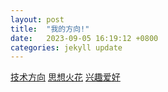 ```yaml
---
layout: post
title:  "我的方向!"
date:   2023-09-05 16:19:12 +0800
categories: jekyll update
---
```


[技术方向](https://)
[思想火花](https://)
[兴趣爱好](https://)

[jekyll-docs]: https://jekyllrb.com/docs/home
[jekyll-gh]: https://github.com/jekyll/jekyll
[jekyll-talk]: https://talk.jekyllrb.com/

